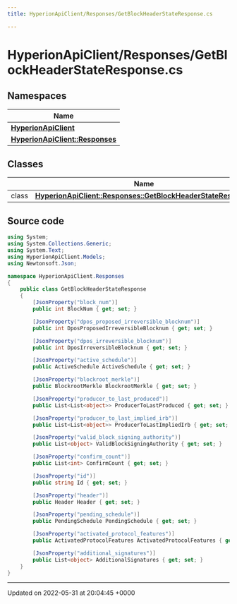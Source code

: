 ```yaml
---
title: HyperionApiClient/Responses/GetBlockHeaderStateResponse.cs

---
```


# HyperionApiClient/Responses/GetBlockHeaderStateResponse.cs



## Namespaces

| Name           |
| -------------- |
| **[HyperionApiClient](/Namespaces/namespace_hyperion_api_client.md)**  |
| **[HyperionApiClient::Responses](/Namespaces/namespace_hyperion_api_client_1_1_responses.md)**  |

## Classes

|                | Name           |
| -------------- | -------------- |
| class | **[HyperionApiClient::Responses::GetBlockHeaderStateResponse](/Classes/class_hyperion_api_client_1_1_responses_1_1_get_block_header_state_response.md)**  |




## Source code

```csharp
using System;
using System.Collections.Generic;
using System.Text;
using HyperionApiClient.Models;
using Newtonsoft.Json;

namespace HyperionApiClient.Responses
{
    public class GetBlockHeaderStateResponse
    {
        [JsonProperty("block_num")]
        public int BlockNum { get; set; }

        [JsonProperty("dpos_proposed_irreversible_blocknum")]
        public int DposProposedIrreversibleBlocknum { get; set; }

        [JsonProperty("dpos_irreversible_blocknum")]
        public int DposIrreversibleBlocknum { get; set; }

        [JsonProperty("active_schedule")]
        public ActiveSchedule ActiveSchedule { get; set; }

        [JsonProperty("blockroot_merkle")]
        public BlockrootMerkle BlockrootMerkle { get; set; }

        [JsonProperty("producer_to_last_produced")]
        public List<List<object>> ProducerToLastProduced { get; set; }

        [JsonProperty("producer_to_last_implied_irb")]
        public List<List<object>> ProducerToLastImpliedIrb { get; set; }

        [JsonProperty("valid_block_signing_authority")]
        public List<object> ValidBlockSigningAuthority { get; set; }

        [JsonProperty("confirm_count")]
        public List<int> ConfirmCount { get; set; }

        [JsonProperty("id")]
        public string Id { get; set; }

        [JsonProperty("header")]
        public Header Header { get; set; }

        [JsonProperty("pending_schedule")]
        public PendingSchedule PendingSchedule { get; set; }

        [JsonProperty("activated_protocol_features")]
        public ActivatedProtocolFeatures ActivatedProtocolFeatures { get; set; }

        [JsonProperty("additional_signatures")]
        public List<object> AdditionalSignatures { get; set; }
    }
}
```


-------------------------------

Updated on 2022-05-31 at 20:04:45 +0000
